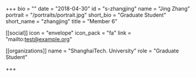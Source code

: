 +++
bio = ""
date = "2018-04-30"
id = "s-zhangjing"
name = "Jing Zhang"
portrait = "/portraits/portrait.jpg"
short_bio = "Graduate Student"
short_name = "zhangjing"
title = "Member 6"

[[social]]
    icon = "envelope"
    icon_pack = "fa"
    link = "mailto:test@example.org"

[[organizations]]
    name = "ShanghaiTech. University"
    role = "Graduate Student"

+++
